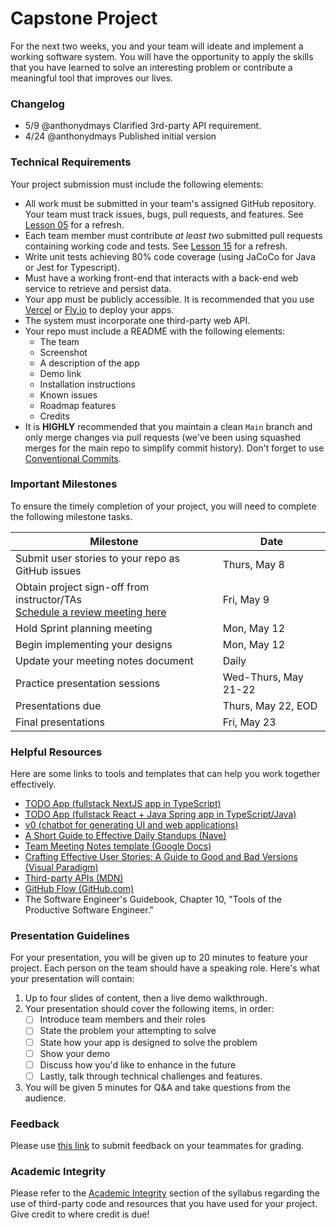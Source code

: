 # Capstone Project

For the next two weeks, you and your team will ideate and implement a working software system. You will have the opportunity to apply the skills that you have learned to solve an interesting problem or contribute a meaningful tool that improves our lives.

### Changelog
- 5/9 @anthonydmays Clarified 3rd-party API requirement.
- 4/24 @anthonydmays Published initial version

### Technical Requirements

Your project submission must include the following elements:

* All work must be submitted in your team's assigned GitHub repository. Your team must track issues, bugs, pull requests, and features. See [Lesson 05][lesson-05] for a refresh.
* Each team member must contribute *at least two* submitted pull requests containing working code and tests. See [Lesson 15][lesson-15] for a refresh.
* Write unit tests achieving 80% code coverage (using JaCoCo for Java or Jest for Typescript).
* Must have a working front-end that interacts with a back-end web service to retrieve and persist data.
* Your app must be publicly accessible. It is recommended that you use [Vercel](https://vercel.com) or [Fly.io](https://fly.io) to deploy your apps.
* The system must incorporate one third-party web API.
* Your repo must include a README with the following elements:
    * The team
    * Screenshot
    * A description of the app
    * Demo link
    * Installation instructions
    * Known issues
    * Roadmap features
    * Credits
* It is **HIGHLY** recommended that you maintain a clean `Main` branch and only merge changes via pull requests (we've been using squashed merges for the main repo to simplify commit history). Don't forget to use [Conventional Commits][conventional-commits-link].

### Important Milestones

To ensure the timely completion of your project, you will need to complete the following milestone tasks.

<table>
    <thead>
        <th>Milestone</th>
        <th>Date</th>
    </thead>
    <tbody>
        <tr>
            <td>Submit user stories to your repo as GitHub issues</td>
            <td>Thurs, May 8</td>
        </tr>
        <tr>
            <td>
                Obtain project sign-off from instructor/TAs<br>
                <a href="https://calendar.google.com/calendar/u/0/appointments/schedules/AcZssZ1dD0ruj64FcykMfPBo7qQaV6AqZ58O7ON8Z3ld-xwNEbFmy0JGyLuwIwxJZjoGoEuz1U9bRZqu">
                    Schedule a review meeting here
                </a>
            </td>
            <td>Fri, May 9</td>
        </tr>
        <tr>
            <td>Hold Sprint planning meeting</td>
            <td>Mon, May 12</td>
        </tr>
        <tr>
            <td>Begin implementing your designs</td>
            <td>Mon, May 12</td>
        </tr>
        <tr>
            <td>Update your meeting notes document</td>
            <td>Daily</td>
        </tr>
        <tr>
            <td>
                Practice presentation sessions
            </td>
            <td>Wed-Thurs, May 21-22</td>
        </tr>
        <tr>
            <td>Presentations due</td>
            <td>Thurs, May 22, EOD</td>
        </tr>
        <tr>
            <td>Final presentations</td>
            <td>Fri, May 23</td>
        </tr>
    </tbody>
</table>

### Helpful Resources

Here are some links to tools and templates that can help you work together effectively.

* [TODO App (fullstack NextJS app in TypeScript)](/lib/javascript/fullstack_demo)
* [TODO App (fullstack React + Java Spring app in TypeScript/Java)](/lib/java/fullstack_demo)
* [v0 (chatbot for generating UI and web applications)](https://v0.dev)
* [A Short Guide to Effective Daily Standups (Nave)](https://getnave.com/blog/short-guide-daily-standups/)
* [Team Meeting Notes template (Google Docs)](https://docs.google.com/document/d/1rL-Zm2w0hABuGkIMSPzmXcJHDQxmIeA-mlipt8kDA9E/edit)
* [Crafting Effective User Stories: A Guide to Good and Bad Versions (Visual Paradigm)](https://guides.visual-paradigm.com/crafting-effective-user-stories-a-guide-to-good-and-bad-versions/)
* [Third-party APIs (MDN)](https://developer.mozilla.org/en-US/docs/Learn/JavaScript/Client-side_web_APIs/Third_party_APIs)
* [GitHub Flow (GitHub.com)](https://docs.github.com/en/get-started/using-github/github-flow)
* The Software Engineer's Guidebook, Chapter 10, "Tools of the Productive Software Engineer."

### Presentation Guidelines

For your presentation, you will be given up to 20 minutes to feature your project. Each person on the team should have a speaking role. Here's what your presentation will contain:

1. Up to four slides of content, then a live demo walkthrough.
2. Your presentation should cover the following items, in order:
   - [ ]  Introduce team members and their roles
   - [ ]  State the problem your attempting to solve
   - [ ]  State how your app is designed to solve the problem
   - [ ]  Show your demo
   - [ ]  Discuss how you'd like to enhance in the future
   - [ ]  Lastly, talk through technical challenges and features.
3. You will be given 5 minutes for Q&A and take questions from the audience.

### Feedback

Please use [this link](https://forms.gle/f4UbB7fWir6Gx2iUA) to submit feedback on your teammates for grading.

### Academic Integrity

Please refer to the [Academic Integrity][academic-integrity-link] section of the syllabus regarding the use of third-party code and resources that you have used for your project. Give credit to where credit is due!

[conventional-commits-link]: https://www.conventionalcommits.org/en/v1.0.0/
[academic-integrity-link]: /syllabus/README.md#academic-integrity
[lesson-05]: /lesson_05/README.md
[lesson-15]: /lesson_15/README.md
